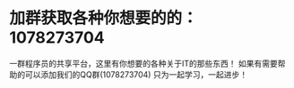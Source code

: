 # 加群获取各种你想要的的：1078273704
一群程序员的共享平台，这里有你想要的各种关于IT的那些东西！
如果有需要帮助的可以添加我们的QQ群(1078273704)
只为一起学习，一起进步！
